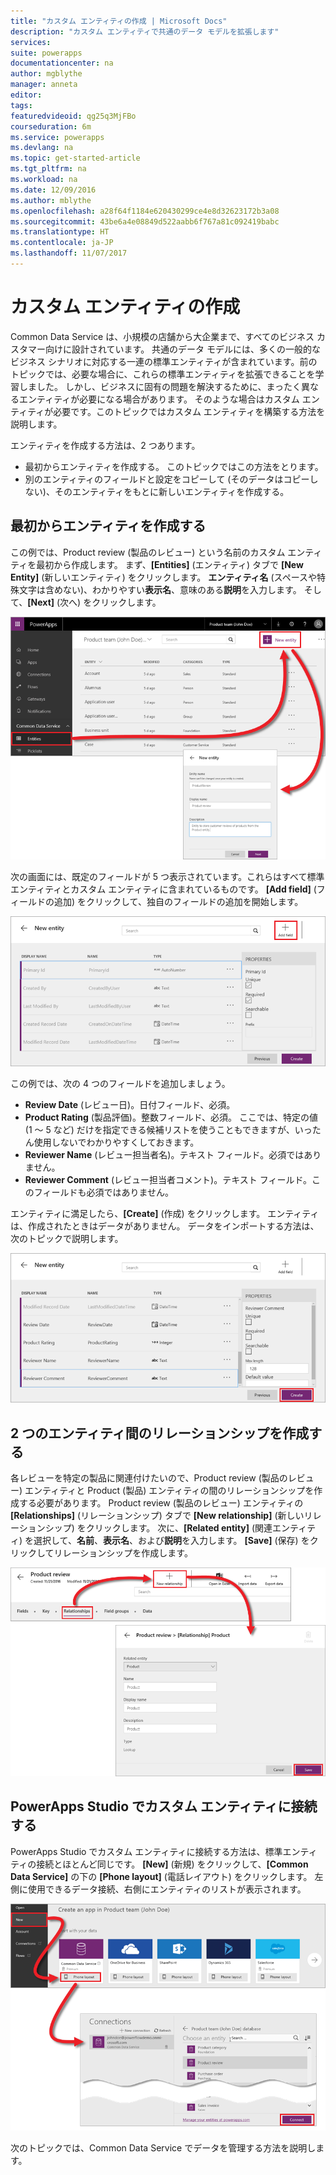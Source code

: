 ```yaml
---
title: "カスタム エンティティの作成 | Microsoft Docs"
description: "カスタム エンティティで共通のデータ モデルを拡張します"
services: 
suite: powerapps
documentationcenter: na
author: mgblythe
manager: anneta
editor: 
tags: 
featuredvideoid: qg25q3MjFBo
courseduration: 6m
ms.service: powerapps
ms.devlang: na
ms.topic: get-started-article
ms.tgt_pltfrm: na
ms.workload: na
ms.date: 12/09/2016
ms.author: mblythe
ms.openlocfilehash: a28f64f1184e620430299ce4e8d32623172b3a08
ms.sourcegitcommit: 43be6a4e08849d522aabb6f767a81c092419babc
ms.translationtype: HT
ms.contentlocale: ja-JP
ms.lasthandoff: 11/07/2017
---
```

# <a name="create-custom-entities"></a>カスタム エンティティの作成
Common Data Service は、小規模の店舗から大企業まで、すべてのビジネス カスタマー向けに設計されています。 共通のデータ モデルには、多くの一般的なビジネス シナリオに対応する一連の標準エンティティが含まれています。前のトピックでは、必要な場合に、これらの標準エンティティを拡張できることを学習しました。 しかし、ビジネスに固有の問題を解決するために、まったく異なるエンティティが必要になる場合があります。 そのような場合はカスタム エンティティが必要です。このトピックではカスタム エンティティを構築する方法を説明します。

エンティティを作成する方法は、2 つあります。

* 最初からエンティティを作成する。 このトピックではこの方法をとります。
* 別のエンティティのフィールドと設定をコピーして (そのデータはコピーしない)、そのエンティティをもとに新しいエンティティを作成する。

## <a name="creating-an-entity-from-scratch"></a>最初からエンティティを作成する
この例では、Product review (製品のレビュー) という名前のカスタム エンティティを最初から作成します。 まず、**[Entities]** (エンティティ) タブで **[New Entity]** (新しいエンティティ) をクリックします。 **エンティティ名** (スペースや特殊文字は含めない)、わかりやすい**表示名**、意味のある**説明**を入力します。 そして、**[Next]** (次へ) をクリックします。

![新しいエンティティ](./media/learning-common-data-service-custom-entities/new-entity.png)

次の画面には、既定のフィールドが 5 つ表示されています。これらはすべて標準エンティティとカスタム エンティティに含まれているものです。 **[Add field]** (フィールドの追加) をクリックして、独自のフィールドの追加を開始します。

![既定のエンティティ フィールド](./media/learning-common-data-service-custom-entities/default-fields.png)

この例では、次の 4 つのフィールドを追加しましょう。

* **Review Date** (レビュー日)。日付フィールド、必須。
* **Product Rating** (製品評価)。整数フィールド、必須。 ここでは、特定の値 (1 ～ 5 など) だけを指定できる候補リストを使うこともできますが、いったん使用しないでわかりやすくしておきます。
* **Reviewer Name** (レビュー担当者名)。テキスト フィールド。必須ではありません。
* **Reviewer Comment** (レビュー担当者コメント)。テキスト フィールド。このフィールドも必須ではありません。 

エンティティに満足したら、**[Create]** (作成) をクリックします。 エンティティは、作成されたときはデータがありません。 データをインポートする方法は、次のトピックで説明します。

![カスタム エンティティ フィールド](./media/learning-common-data-service-custom-entities/custom-fields.png)

## <a name="creating-a-relationship-between-two-entities"></a>2 つのエンティティ間のリレーションシップを作成する
各レビューを特定の製品に関連付けたいので、Product review (製品のレビュー) エンティティと Product (製品) エンティティの間のリレーションシップを作成する必要があります。 Product review (製品のレビュー) エンティティの **[Relationships]** (リレーションシップ) タブで **[New relationship]** (新しいリレーションシップ) をクリックします。 次に、**[Related entity]** (関連エンティティ) を選択して、**名前**、**表示名**、および**説明**を入力します。 **[Save]** (保存) をクリックしてリレーションシップを作成します。

![エンティティ間のリレーションシップを作成する](./media/learning-common-data-service-custom-entities/create-entity-relationship.png)

## <a name="connecting-to-a-custom-entity-in-powerapps-studio"></a>PowerApps Studio でカスタム エンティティに接続する
PowerApps Studio でカスタム エンティティに接続する方法は、標準エンティティの接続とほとんど同じです。 **[New]** (新規) をクリックして、**[Common Data Service]** の下の **[Phone layout]** (電話レイアウト) をクリックします。 左側に使用できるデータ接続、右側にエンティティのリストが表示されます。

![PowerApps Studio でエンティティに接続する](./media/learning-common-data-service-custom-entities/connect-to-custom-entity.png)

次のトピックでは、Common Data Service でデータを管理する方法を説明します。

